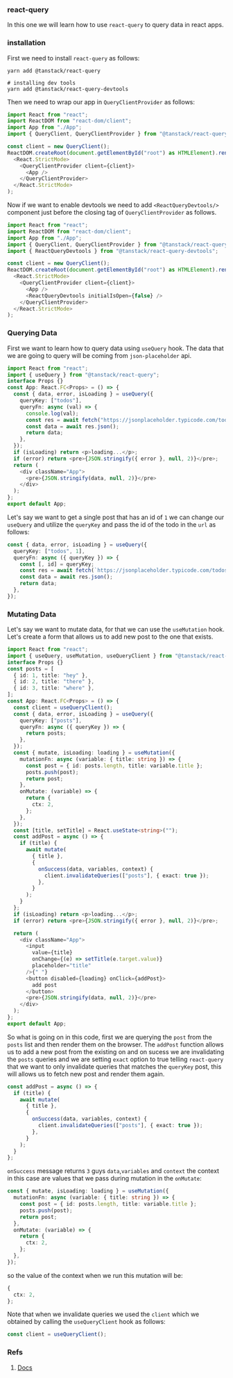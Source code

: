 ### react-query

In this one we will learn how to use `react-query` to query data in react apps.

### installation

First we need to install `react-query` as follows:

```shell
yarn add @tanstack/react-query

# installing dev tools
yarn add @tanstack/react-query-devtools
```

Then we need to wrap our app in `QueryClientProvider` as follows:

```ts
import React from "react";
import ReactDOM from "react-dom/client";
import App from "./App";
import { QueryClient, QueryClientProvider } from "@tanstack/react-query";

const client = new QueryClient();
ReactDOM.createRoot(document.getElementById("root") as HTMLElement).render(
  <React.StrictMode>
    <QueryClientProvider client={client}>
      <App />
    </QueryClientProvider>
  </React.StrictMode>
);
```

Now if we want to enable devtools we need to add `<ReactQueryDevtools/>` component just before the closing tag of `QueryClientProvider` as follows.

```ts
import React from "react";
import ReactDOM from "react-dom/client";
import App from "./App";
import { QueryClient, QueryClientProvider } from "@tanstack/react-query";
import { ReactQueryDevtools } from "@tanstack/react-query-devtools";

const client = new QueryClient();
ReactDOM.createRoot(document.getElementById("root") as HTMLElement).render(
  <React.StrictMode>
    <QueryClientProvider client={client}>
      <App />
      <ReactQueryDevtools initialIsOpen={false} />
    </QueryClientProvider>
  </React.StrictMode>
);
```

### Querying Data

First we want to learn how to query data using `useQuery` hook. The data that we are going to query will be coming from `json-placeholder` api.

```ts
import React from "react";
import { useQuery } from "@tanstack/react-query";
interface Props {}
const App: React.FC<Props> = () => {
  const { data, error, isLoading } = useQuery({
    queryKey: ["todos"],
    queryFn: async (val) => {
      console.log(val);
      const res = await fetch("https://jsonplaceholder.typicode.com/todos");
      const data = await res.json();
      return data;
    },
  });
  if (isLoading) return <p>loading...</p>;
  if (error) return <pre>{JSON.stringify({ error }, null, 2)}</pre>;
  return (
    <div className="App">
      <pre>{JSON.stringify(data, null, 2)}</pre>
    </div>
  );
};
export default App;
```

Let's say we want to get a single post that has an id of `1` we can change our `useQuery` and utilize the `queryKey` and pass the id of the todo in the `url` as follows:

```ts
const { data, error, isLoading } = useQuery({
  queryKey: ["todos", 1],
  queryFn: async ({ queryKey }) => {
    const [, id] = queryKey;
    const res = await fetch(`https://jsonplaceholder.typicode.com/todos/${id}`);
    const data = await res.json();
    return data;
  },
});
```

### Mutating Data

Let's say we want to mutate data, for that we can use the `useMutation` hook. Let's create a form that allows us to add new post to the one that exists.

```ts
import React from "react";
import { useQuery, useMutation, useQueryClient } from "@tanstack/react-query";
interface Props {}
const posts = [
  { id: 1, title: "hey" },
  { id: 2, title: "there" },
  { id: 3, title: "where" },
];
const App: React.FC<Props> = () => {
  const client = useQueryClient();
  const { data, error, isLoading } = useQuery({
    queryKey: ["posts"],
    queryFn: async ({ queryKey }) => {
      return posts;
    },
  });
  const { mutate, isLoading: loading } = useMutation({
    mutationFn: async (variable: { title: string }) => {
      const post = { id: posts.length, title: variable.title };
      posts.push(post);
      return post;
    },
    onMutate: (variable) => {
      return {
        ctx: 2,
      };
    },
  });
  const [title, setTitle] = React.useState<string>("");
  const addPost = async () => {
    if (title) {
      await mutate(
        { title },
        {
          onSuccess(data, variables, context) {
            client.invalidateQueries(["posts"], { exact: true });
          },
        }
      );
    }
  };
  if (isLoading) return <p>loading...</p>;
  if (error) return <pre>{JSON.stringify({ error }, null, 2)}</pre>;

  return (
    <div className="App">
      <input
        value={title}
        onChange={(e) => setTitle(e.target.value)}
        placeholder="title"
      />{" "}
      <button disabled={loading} onClick={addPost}>
        add post
      </button>
      <pre>{JSON.stringify(data, null, 2)}</pre>
    </div>
  );
};
export default App;
```

So what is going on in this code, first we are querying the `post` from the `posts` list and then render them on the browser. The `addPost` function allows us to add a new post from the existing on and on sucess we are invalidating the `posts` queries and we are setting `exact` option to true telling `react-query` that we want to only invalidate queries that matches the `queryKey` post, this will allows us to fetch new post and render them again.

```ts
const addPost = async () => {
  if (title) {
    await mutate(
      { title },
      {
        onSuccess(data, variables, context) {
          client.invalidateQueries(["posts"], { exact: true });
        },
      }
    );
  }
};
```

`onSuccess` message returns `3` guys `data`,`variables` and `context` the context in this case are values that we pass during mutation in the `onMutate`:

```ts
const { mutate, isLoading: loading } = useMutation({
  mutationFn: async (variable: { title: string }) => {
    const post = { id: posts.length, title: variable.title };
    posts.push(post);
    return post;
  },
  onMutate: (variable) => {
    return {
      ctx: 2,
    };
  },
});
```

so the value of the context when we run this mutation will be:

```ts
{
  ctx: 2,
};
```

Note that when we invalidate queries we used the `client` which we obtained by calling the `useQueryClient` hook as follows:

```ts
const client = useQueryClient();
```

### Refs

1. [Docs](https://tanstack.com/query/latest/docs/react/overview)
